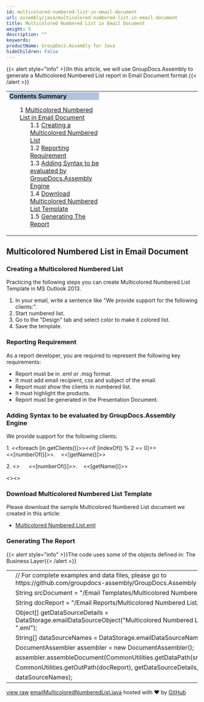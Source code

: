 ```yaml
---
id: multicolored-numbered-list-in-email-document
url: assembly/java/multicolored-numbered-list-in-email-document
title: Multicolored Numbered List in Email Document
weight: 5
description: ""
keywords: 
productName: GroupDocs.Assembly for Java
hideChildren: False
---
```

{{< alert style="info" >}}In this article, we will use GroupDocs.Assembly to generate a Multicolored Numbered List report in Email Document format.{{< /alert >}}

<table class="sectionMacro" border="0" cellpadding="5" cellspacing="0" width="100%"><tbody><tr><td valign="top" width="50%"><div class="panel" style="border-top-width: 1px; border-right-width: 1px; border-bottom-width: 1px; border-left-width: 1px;"><div class="panelHeader" style="border-bottom-width: 1px; background-color: rgb(176, 196, 222);"><b>Contents Summary</b></div><div class="panelContent"><style type="text/css">div.rbtoc1590607145313 { padding-top: 0px; padding-right: 0px; padding-bottom: 0px; padding-left: 0px; }div.rbtoc1590607145313 ul { list-style-type: none; list-style-image: none; margin-left: 0px; }div.rbtoc1590607145313 li { margin-left: 0px; padding-left: 0px; }</style><div class="toc rbtoc1590607145313"><ul class="toc-indentation"><li><span class="TOCOutline">1</span> <a href="#MulticoloredNumberedListinEmailDocument-MulticoloredNumberedListinEmailDocument">Multicolored Numbered List in Email Document</a><ul class="toc-indentation"><li><span class="TOCOutline">1.1</span> <a href="#MulticoloredNumberedListinEmailDocument-CreatingaMulticoloredNumberedList">Creating a Multicolored Numbered List</a></li><li><span class="TOCOutline">1.2</span> <a href="#MulticoloredNumberedListinEmailDocument-ReportingRequirement">Reporting Requirement</a></li><li><span class="TOCOutline">1.3</span> <a href="#MulticoloredNumberedListinEmailDocument-AddingSyntaxtobeevaluatedbyGroupDocs.AssemblyEngine">Adding Syntax to be evaluated by GroupDocs.Assembly Engine</a></li><li><span class="TOCOutline">1.4</span> <a href="#MulticoloredNumberedListinEmailDocument-DownloadMulticoloredNumberedListTemplate">Download Multicolored Numbered List Template</a></li><li><span class="TOCOutline">1.5</span> <a href="#MulticoloredNumberedListinEmailDocument-GeneratingTheReport">Generating The Report</a></li></ul></li></ul></div></div></div></td><td valign="top" width="15%"></td><td valign="top" width="35%"></td></tr></tbody></table>

## Multicolored Numbered List in Email Document

### Creating a Multicolored Numbered List

Practicing the following steps you can create Multicolored Numbered List Template in MS Outlook 2013.

1.  In your email, write a sentence like "We provide support for the following clients:".
2.  Start numbered list.
3.  Go to the "Design" tab and select color to make it colored list.
4.  Save the template.

### Reporting Requirement

As a report developer, you are required to represent the following key requirements:

*   Report must be in .eml or .msg format.
*   It must add email recipient, css and subject of the email.
*   Report must show the clients in numbered list.
*   It must highlight the products.
*   Report must be generated in the Presentation Document.

### Adding Syntax to be evaluated by GroupDocs.Assembly Engine

We provide support for the following clients:

1. <<foreach \[in getClients()\]>><<if \[indexOf() % 2 == 0\]>>      <<\[numberOf()\]>>.    <<\[getName()\]>>

2. <<else>>      <<\[numberOf()\]>>.    <<\[getName()\]>>

<</if>><</foreach>>

### Download Multicolored Numbered List Template

Please download the sample Multicolored Numbered List document we created in this article:

*   [Multicolored Numbered List.eml](https://raw.githubusercontent.com/groupdocs-assembly/GroupDocs.Assembly-for-Java/master/Examples/GroupDocs.Assembly.Examples.Java/Data/Storage/Email%20Templates/Bulleted%20List.eml?raw=true)

### Generating The Report

{{< alert style="info" >}}The code uses some of the objects defined in: The Business Layer{{< /alert >}}

<table class="highlight tab-size js-file-line-container" data-tab-size="8" data-paste-markdown-skip=""><tbody><tr><td id="file-emailmulticolorednumberedlist-java-L1" class="blob-num js-line-number" data-line-number="1"></td><td id="file-emailmulticolorednumberedlist-java-LC1" class="blob-code blob-code-inner js-file-line"><span class="pl-c"><span class="pl-c">//</span> For complete examples and data files, please go to https://github.com/groupdocs-assembly/GroupDocs.Assembly-for-Java</span></td></tr><tr><td id="file-emailmulticolorednumberedlist-java-L2" class="blob-num js-line-number" data-line-number="2"></td><td id="file-emailmulticolorednumberedlist-java-LC2" class="blob-code blob-code-inner js-file-line"><span class="pl-smi">String</span> srcDocument <span class="pl-k">=</span> <span class="pl-s"><span class="pl-pds">"</span>/Email Templates/Multicolored Numbered List.eml<span class="pl-pds">"</span></span>;</td></tr><tr><td id="file-emailmulticolorednumberedlist-java-L3" class="blob-num js-line-number" data-line-number="3"></td><td id="file-emailmulticolorednumberedlist-java-LC3" class="blob-code blob-code-inner js-file-line"><span class="pl-smi">String</span> docReport <span class="pl-k">=</span> <span class="pl-s"><span class="pl-pds">"</span>/Email Reports/Multicolored Numbered List_report.eml<span class="pl-pds">"</span></span>;</td></tr><tr><td id="file-emailmulticolorednumberedlist-java-L4" class="blob-num js-line-number" data-line-number="4"></td><td id="file-emailmulticolorednumberedlist-java-LC4" class="blob-code blob-code-inner js-file-line"><span class="pl-k">Object</span>[] getDataSourceDetails <span class="pl-k">=</span> <span class="pl-smi">DataStorage</span><span class="pl-k">.</span>emailDataSourceObject(<span class="pl-s"><span class="pl-pds">"</span>Multicolored Numbered List.eml<span class="pl-pds">"</span></span>, <span class="pl-s"><span class="pl-pds">"</span>.eml<span class="pl-pds">"</span></span>);</td></tr><tr><td id="file-emailmulticolorednumberedlist-java-L5" class="blob-num js-line-number" data-line-number="5"></td><td id="file-emailmulticolorednumberedlist-java-LC5" class="blob-code blob-code-inner js-file-line"><span class="pl-k">String</span>[] dataSourceNames <span class="pl-k">=</span> <span class="pl-smi">DataStorage</span><span class="pl-k">.</span>emailDataSourceName(<span class="pl-s"><span class="pl-pds">"</span>.eml<span class="pl-pds">"</span></span>);</td></tr><tr><td id="file-emailmulticolorednumberedlist-java-L6" class="blob-num js-line-number" data-line-number="6"></td><td id="file-emailmulticolorednumberedlist-java-LC6" class="blob-code blob-code-inner js-file-line"><span class="pl-smi">DocumentAssembler</span> assembler <span class="pl-k">=</span> <span class="pl-k">new</span> <span class="pl-smi">DocumentAssembler</span>();</td></tr><tr><td id="file-emailmulticolorednumberedlist-java-L7" class="blob-num js-line-number" data-line-number="7"></td><td id="file-emailmulticolorednumberedlist-java-LC7" class="blob-code blob-code-inner js-file-line">assembler<span class="pl-k">.</span>assembleDocument(<span class="pl-smi">CommonUtilities</span><span class="pl-k">.</span>getDataPath(srcDocument),</td></tr><tr><td id="file-emailmulticolorednumberedlist-java-L8" class="blob-num js-line-number" data-line-number="8"></td><td id="file-emailmulticolorednumberedlist-java-LC8" class="blob-code blob-code-inner js-file-line"><span class="pl-smi">CommonUtilities</span><span class="pl-k">.</span>getOutPath(docReport), getDataSourceDetails,</td></tr><tr><td id="file-emailmulticolorednumberedlist-java-L9" class="blob-num js-line-number" data-line-number="9"></td><td id="file-emailmulticolorednumberedlist-java-LC9" class="blob-code blob-code-inner js-file-line">dataSourceNames);</td></tr></tbody></table>

[view raw](https://gist.github.com/samicheemagroupdocs/533045e35a5ec69a56e3e94092e301b6/raw/b5f4a89dacf15407bcb81330a1ffd6b7481eca3d/emailMulticoloredNumberedList.java) [emailMulticoloredNumberedList.java](https://gist.github.com/samicheemagroupdocs/533045e35a5ec69a56e3e94092e301b6#file-emailmulticolorednumberedlist-java) hosted with ❤ by [GitHub](https://github.com)
